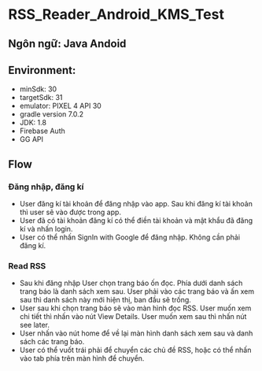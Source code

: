 # RSS_Reader_Android_KMS_Test

## Ngôn ngữ: Java Andoid

## Environment: 
- minSdk: 30
- targetSdk: 31
- emulator: PIXEL 4 API 30
- gradle version 7.0.2
- JDK: 1.8
- Firebase Auth
- GG API

## Flow
### Đăng nhập, đăng kí
- User đăng kí tài khoản để đăng nhập vào app. Sau khi đăng kí tài khoản thì user sẽ vào được trong app. 
- User đã có tài khoản đăng kí có thể điền tài khoản và mật khẩu đã đăng kí và nhấn login.
- User có thể nhấn SignIn with Google để đăng nhập. Không cần phải đăng kí.

### Read RSS
- Sau khi đăng nhập User chọn trang báo ốn đọc. Phía dưới danh sách trang báo là danh sách xem sau. User phải vào các trang báo và ấn xem sau thì danh sách này mới hiện thị, ban đầu sẽ trống.
- User sau khi chọn trang báo sẽ vào màn hình đọc RSS. User muốn xem chi tiết thì nhấn vào nút View Details. User muốn xem sau thì nhấn nút see later. 
- User nhấn vào nút home để về lại màn hình danh sách xem sau và danh sách các trang báo.
- User có thể vuốt trái phải để chuyển các chủ đề RSS, hoặc có thể nhấn vào tab phía trên màn hình để chuyển.
